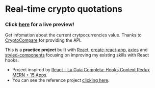 # Real-time crypto quotations

### Click [here][0] for a live preview!

Get infomation about the current crytpocurrencies value. Thanks to [CryptoCompare][7] for providing the API.

This is a **practice project** built with [React][2], [create-react-app][3], [axios][4]
and [styled-components][5] focusing on improving my existing skills with React hooks.

 - Project inspired by [React - La Guía Completa: Hooks Context Redux MERN + 15 Apps][1].
 - You can see the reference project [clicking here][6].

 [0]: https://emiliano-ruiz.github.io/crypto-quotation
 [1]: https://www.udemy.com/course/react-de-principiante-a-experto-creando-mas-de-10-aplicaciones/
 [2]: https://reactjs.org/
 [3]: https://github.com/facebook/create-react-app
 [4]: https://github.com/axios/axios
 [5]: https://styled-components.com/
 [6]: https://github.com/juanpablogdl/cripto_react
 [7]: https://www.cryptocompare.com/
